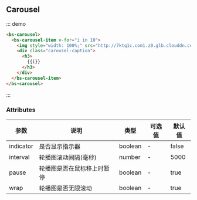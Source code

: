 ## Carousel

::: demo

``` html
<bs-carousel>
  <bs-carousel-item v-for="i in 10">
    <img style="width: 100%;" src="http://7ktq1c.com1.z0.glb.clouddn.com/o_19ie8a0pruah1uo81rc41r4pr8lh.jpg" alt="">
    <div class="carousel-caption">
      <h3>
        {{i}}
      </h3>
    </div>
  </bs-carousel-item>
</bs-carousel>
```

:::

### Attributes
| 参数          | 说明            | 类型            | 可选值                 | 默认值   |
|-------------  |---------------- |---------------- |---------------------- |-------- |
| indicator |  是否显示指示器   | boolean        |     -          |     false    |
| interval | 轮播图滚动间隔(毫秒) | number | - | 5000 |
| pause | 轮播图是否在鼠标移上时暂停| boolean| - | true |
| wrap | 轮播图是否无限滚动 | boolean | - | true |
